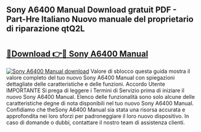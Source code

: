## Sony A6400 Manual Download gratuit PDF - Part-Hre Italiano Nuovo manuale del proprietario di riparazione qtQ2L

# <h2><a href="http://dfbqoz.blite.top/?on=Sony+A6400+Manual">🔗Download 👉🔴 Sony A6400 Manual</a></h2>

[![Sony A6400 Manual download](https://i.imgur.com/lujVjoI.png)](http://dfbqoz.blite.top/?on=Sony+A6400+Manual)
Valore di sblocco questa guida mostra il valore completo del tuo nuovo Sony A6400 Manual con spiegazioni dettagliate delle caratteristiche e delle funzioni. Accordo Utente IMPORTANTE Si prega di leggere i Termini di Servizio prima di iniziare il nuovo Sony A6400 Manual. Elenco delle funzionalità sono solo alcune delle caratteristiche degne di nota disponibili nel tuo nuovo Sony A6400 Manual. Confidiamo che theSony A6400 Manual sia stata una risorsa accurata e approfondita nei loro sforzi per padroneggiare il loro nuovo dispositivo. In caso di domande o dubbi, contattare il nostro team di assistenza clienti.
